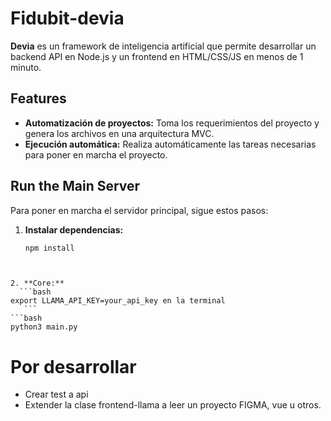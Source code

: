 # Fidubit-devia

**Devia** es un framework de inteligencia artificial que permite desarrollar un backend API en Node.js y un frontend en HTML/CSS/JS en menos de 1 minuto.

## Features

- **Automatización de proyectos:** Toma los requerimientos del proyecto y genera los archivos en una arquitectura MVC.
- **Ejecución automática:** Realiza automáticamente las tareas necesarias para poner en marcha el proyecto.

## Run the Main Server

Para poner en marcha el servidor principal, sigue estos pasos:

1. **Instalar dependencias:**
   ```bash
   npm install
 ```


2. **Core:**
   ```bash
export LLAMA_API_KEY=your_api_key en la terminal
    ```
 ```bash
python3 main.py 
```

# Por desarrollar 
  * Crear test a api
  * Extender la clase  frontend-llama a leer un proyecto FIGMA, vue u otros.   
